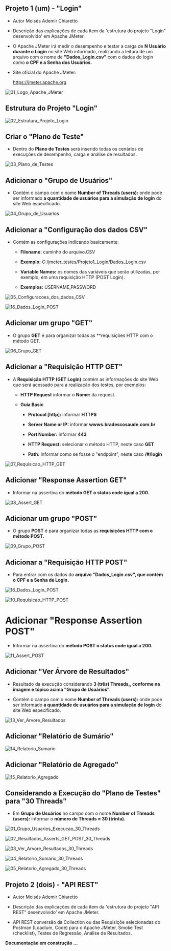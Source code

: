 ## Projeto 1 (um) - "Login"

- Autor Moisés Ademir Chiaretto
  
- Descrição das explicações de cada item da 'estrutura do projeto "Login" desenvolvido' em Apache JMeter.

- O Apache JMeter irá medir o desempenho e testar a carga de **N Usuário durante o Login** no site Web informado, realizando a leitura de um arquivo com o nome de **"Dados_Login.csv"** com o dados do login como **o CPF e a Senha dos Usuários.**

- Site oficial do Apache JMeter:

  https://jmeter.apache.org

![01_Logo_Apache_JMeter](https://github.com/moiseschiaretto/JMeter_Testes/assets/84775466/7bba3d9a-4173-43bc-9aa5-8b5eacc11e17)



## Estrutura do Projeto "Login"

![02_Estrutura_Projeto_Login](https://github.com/moiseschiaretto/JMeter_Testes/assets/84775466/9386619a-48d6-475d-9aa1-83b71c6b46f1)



## Criar o "Plano de Teste"

- Dentro do **Plano de Testes** será inserido todas os cenários de execuções de desempenho, carga e análise de resultados.

![03_Plano_de_Testes](https://github.com/moiseschiaretto/JMeter_Testes/assets/84775466/99f4289d-a8b7-43bb-a73d-f7bdf7e0af8d)



## Adicionar o "Grupo de Usuários"

  - Contém o campo com o nome **Number of Threads (users):** onde pode ser informado **a quantidade de usuários para a simulação de login** do site Web especificado.

![04_Grupo_de_Usuarios](https://github.com/moiseschiaretto/JMeter_Testes/assets/84775466/fccf1c06-d7fb-4e75-9f2c-2592a31569f7)



## Adicionar a "Configuração dos dados CSV"

- Contém as configurações indicando basicamente:

    - **Filename:** caminho do arquivo.CSV
 
    - **Exemplo:** C:/jmeter_testes/Projeto1_Login/Dados_Login.csv
 
    - **Variable Names:** os nomes das variáveis que serão utilizadas, por exemplo, em uma requisição HTTP (POST Login).
 
    - **Exemplos:** USERNAME,PASSWORD
 
![05_Configuracoes_dos_dados_CSV](https://github.com/moiseschiaretto/JMeter_Testes/assets/84775466/21d91717-29ae-4252-93bb-4bd166b6153d)


![16_Dados_Login_POST](https://github.com/moiseschiaretto/JMeter_Testes/assets/84775466/2fd9d765-db45-4163-b85d-c4c4532e7d1a)


## Adicionar um grupo "GET"

  - O grupo **GET** é para organizar todas as **requisições HTTP com o método GET.

  ![06_Grupo_GET](https://github.com/moiseschiaretto/JMeter_Testes/assets/84775466/4d27f043-957c-4f05-8c55-dc90d724945f)


## Adicionar a "Requisição HTTP GET"

  - A **Requisição HTTP (GET Login)** contém as informações do site Web que será acessado para a realização dos testes, por exemplos:

      - **HTTP Request** informar o **Nome:** da request.
      
      - **Guia Basic**

          - **Protocol [http]:** informar **HTTPS**
       
          - **Server Name or IP:** informar **wwws.bradescosaude.com.br**
       
          - **Port Number:** informar **443**
       
          - **HTTP Request:** selecionar o método HTTP, neste caso **GET**
       
          - **Path:** informar como se fosse o "endpoint", neste caso **/#/login**

       
![07_Requisicao_HTTP_GET](https://github.com/moiseschiaretto/JMeter_Testes/assets/84775466/858839eb-f547-40d7-bab2-9d205037db76)



## Adicionar "Response Assertion GET"

  - Informar na assertiva do **método GET o status code igual a 200.**

![08_Assert_GET](https://github.com/moiseschiaretto/JMeter_Testes/assets/84775466/33284b3d-3c61-47f0-b3c7-406b3f3955c5)



## Adicionar um grupo "POST"

  - O grupo **POST** é para organizar todas as **requisições HTTP com o método POST.**

![09_Grupo_POST](https://github.com/moiseschiaretto/JMeter_Testes/assets/84775466/3e3a8db5-9ef0-4625-a086-22305413f241)


## Adicionar a "Requisição HTTP POST"
  
  - Para entrar com os dados do **arquivo "Dados_Login.csv", que contém o CPF e a Senha de Login.**

![16_Dados_Login_POST](https://github.com/moiseschiaretto/JMeter_Testes/assets/84775466/9d865fed-db1d-4a0f-baa2-b244e653e0ea)


![10_Requisicao_HTTP_POST](https://github.com/moiseschiaretto/JMeter_Testes/assets/84775466/50d90714-f9c4-4ddf-aa76-17c700da5f8d)


# Adicionar "Response Assertion POST"

  - Informar na assertiva do **método POST o status code igual a 200.**

![11_Assert_POST](https://github.com/moiseschiaretto/JMeter_Testes/assets/84775466/276e4184-1348-4b52-b3db-62699c865424)

 

## Adicionar "Ver Árvore de Resultados"

  - Resultado da execução considerando **3 (três) Threads,, conforme na imagem e tópico acima "Grupo de Usuários".**

  - Contém o campo com o nome **Number of Threads (users):** onde pode ser informado **a quantidade de usuários para a simulação de login** do site Web especificado.

![13_Ver_Arvore_Resultados](https://github.com/moiseschiaretto/JMeter_Testes/assets/84775466/cc24c0cb-e778-44d1-8880-1211a15c3961)


## Adicionar "Relatório de Sumário"

![14_Relatorio_Sumario](https://github.com/moiseschiaretto/JMeter_Testes/assets/84775466/7a8d8a70-93e0-4fc4-ae82-02f91fbcf92c)



## Adicionar "Relatório de Agregado"

![15_Relatorio_Agregado](https://github.com/moiseschiaretto/JMeter_Testes/assets/84775466/a8446fe7-b693-46bd-bdbd-7e122fab4541)



## Considerando a Execução do "Plano de Testes" para "30 Threads"

- Em **Grupo de Usuários** no campo com o nome **Number of Threads (users):** informar o **número de Threads = 30 (trinta).**

![01_Grupo_Usuarios_Execucao_30_Threads](https://github.com/moiseschiaretto/JMeter_Testes/assets/84775466/56b4af47-89ea-4a1e-9f6e-75cb0426633f)


![02_Resultados_Asserts_GET_POST_30_Threads](https://github.com/moiseschiaretto/JMeter_Testes/assets/84775466/cb8e33c8-72dd-4c6d-b566-28a509e86251)


![03_Ver_Arvore_Resultados_30_Threads](https://github.com/moiseschiaretto/JMeter_Testes/assets/84775466/f2771853-eaf6-48b9-a920-042e6cbfec2f)


![04_Relatorio_Sumario_30_Threads](https://github.com/moiseschiaretto/JMeter_Testes/assets/84775466/a0386379-165b-4aa8-87ac-3d44291b02b2)


![05_Relatorio_Agregado_30_Threads](https://github.com/moiseschiaretto/JMeter_Testes/assets/84775466/3c3ca425-cf65-4068-a847-4e4b4a5ac175)


## Projeto 2 (dois) - "API REST"

- Autor Moisés Ademir Chiaretto

- Descrição das explicações de cada item da 'estrutura do projeto "API REST" desenvolvido' em Apache JMeter.

- API REST conversão da Collection ou das Requisiçõe selecionadas do Postman (Loadium, Code) para o Apache JMeter, Smoke Test (checklist), Testes de Regressão, Análise de Resultados.

**Documentação em construção ...**


